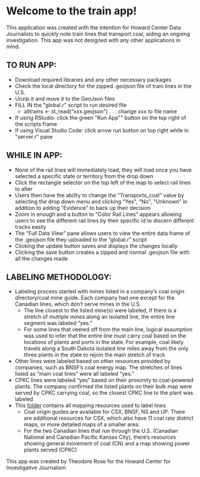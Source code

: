  # Welcome to the train app!

This application was created with the intention for Howard Center Data Journalists to quickly note train lines that transport coal, aiding an ongoing investigation. This app was not designed with any other applications in mind.

## TO RUN APP:
- Download required libraries and any other necessary packages
- Check the local directory for the zipped .geojson file of train lines in the U.S.
- Unzip it and move it to the GeoJson files
- FILL IN the "global.r" script to run desired file
  + alltrains <- st_read("xxx.geojson") . . . change xxx to file name
- If using RStudio: click the green "Run App"" button on the top right of the scripts frame 
- If using Visual Studio Code: click arrow run button on top right while in "server.r" pane

## WHILE IN APP:
- None of the rail lines will immediately load, they will load once you have selected a specific state or territory from the drop down
- Click the rectangle selector on the top left of the map to select rail lines to alter
- Users then have the ability to change the "Transports_coal" value by selecting the drop down menu and clicking "Yes", "No", "Unknown" in addition to adding “Evidence” to back up their decision
- Zoom in enough and a button to “Color Rail Lines” appears allowing users to see the different rail lines by their specific id to discern different tracks easily
- The “Full Data View” pane allows users to view the entire data frame of the .geojson file they uploaded to the “global.r” script
- Clicking the update button saves and displays the changes locally
- Clicking the save button creates a zipped and normal .geojson file with all the changes made

## LABELING METHODOLOGY: 
- Labeling process started with mines listed in a company’s coal origin directory/coal mine guide. Each company had one except for the Canadian lines, which don’t serve mines in the U.S. 
  - The line closest to the listed mine(s) were labeled, if there is a stretch of multiple mines along an isolated line, the entire line segment was labeled “yes.”
  - For some lines that veered off from the main line, logical assumption was used to infer that the entire line must carry coal based on the locations of plants and ports in the state. For example, coal likely travels along a South Dakota isolated line miles away from the only three plants in the state to rejoin the main stretch of track
- Other lines were labeled based on other resources provided by companies, such as BNSF’s coal energy map. The stretches of lines listed as “main coal lines” were all labeled “yes.” 
- CPKC lines were labeled “yes” based on their proximity to coal-powered plants. The company confirmed the listed plants on their bulk map were served by CPKC carrying coal, so the closest CPKC line to the plant was labeled
- This [folder](https://drive.google.com/drive/folders/1pO5h9muNizQygdLzttCIX2XANaR4JT4z?usp=sharing) contains all mapping resources used to label lines 
  - Coal origin guides are available for CSX, BNSF, NS and UP. There are additional resources for CSX, which also have 11 coal rate district maps, or more detailed maps of a smaller area. 
  - For the two Canadian lines that run through the U.S. (Canadian National and Canadian Pacific Kansas City), there’s resources showing general movement of coal (CN) and a map showing power plants served (CPKC)


This app was created by Theodore Rose for the Howard Center for Investigative Journalism
